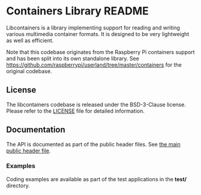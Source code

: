 Containers Library README
=========================

Libcontainers is a library implementing support for reading and writing
various multimedia container formats.
It is designed to be very lightweight as well as efficient.

Note that this codebase originates from the Raspberry Pi containers support
and has been split into its own standalone library.
See https://github.com/raspberrypi/userland/tree/master/containers for the
original codebase.

## License

The libcontainers codebase is released under the BSD-3-Clause license.
Please refer to the [LICENSE](LICENSE) file for detailed information.

## Documentation

The API is documented as part of the public header files.
See [the main public header file](containers.h).

### Examples

Coding examples are available as part of the test applications in the **test/** directory.

